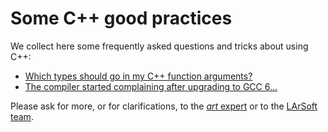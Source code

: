 Some C++ good practices
==================================================

We collect here some frequently asked questions and tricks about using C++:

-   [Which types should go in my C++ function arguments?](Which_types_should_go_in_my_C++_function_arguments)
-   [The compiler started complaining after upgrading to GCC 6…](Updating_code_to_GCC_6)

Please ask for more, or for clarifications, to the [*art* expert](mailto:art-users@fnal.gov) or to the [LArSoft team](mailto:larsoft@fnal.gov).
